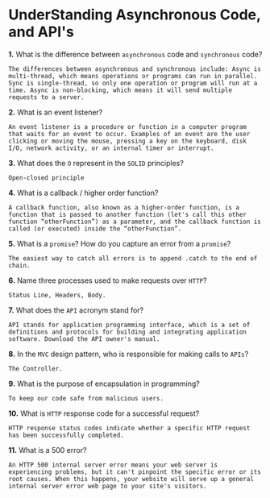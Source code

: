# UnderStanding Asynchronous Code, and API's

**1.** What is the difference between `asynchronous` code and `synchronous` code?
<!-- enter you answer in the space below -->
```
The differences between asynchronous and synchronous include: Async is multi-thread, which means operations or programs can run in parallel. Sync is single-thread, so only one operation or program will run at a time. Async is non-blocking, which means it will send multiple requests to a server.
```
**2.** What is an event listener?
<!-- enter you answer in the space below -->
```
An event listener is a procedure or function in a computer program that waits for an event to occur. Examples of an event are the user clicking or moving the mouse, pressing a key on the keyboard, disk I/O, network activity, or an internal timer or interrupt.
```
**3.** What does the `O` represent in the `SOLID` principles?
<!-- enter you answer in the space below -->
```
Open-closed principle
```
**4.** What is a callback / higher order function?
<!-- enter you answer in the space below -->
```
A callback function, also known as a higher-order function, is a function that is passed to another function (let's call this other function “otherFunction”) as a parameter, and the callback function is called (or executed) inside the “otherFunction”.
```
**5.** What is a `promise`? How do you capture an error from a `promise`?
<!-- enter you answer in the space below -->
```
The easiest way to catch all errors is to append .catch to the end of chain.
```
**6.** Name three processes used to make requests over `HTTP`?
<!-- enter you answer in the space below -->
```
Status Line, Headers, Body.
```
**7.** What does the `API` acronym stand for?
<!-- enter you answer in the space below -->
```
API stands for application programming interface, which is a set of definitions and protocols for building and integrating application software. Download the API owner's manual.
```
**8.** In the `MVC` design pattern, who is responsible for making calls to `APIs`?
<!-- enter you answer in the space below -->
```
The Controller.
```
**9.** What is the purpose of encapsulation in programming?
<!-- enter you answer in the space below -->
```
To keep our code safe from malicious users.
```
**10.** What is `HTTP` response code for a successful request?
<!-- enter you answer in the space below -->
```
HTTP response status codes indicate whether a specific HTTP request has been successfully completed.
```
**11.** What is a 500 error?
<!-- enter you answer in the space below -->
```
An HTTP 500 internal server error means your web server is experiencing problems, but it can't pinpoint the specific error or its root causes. When this happens, your website will serve up a general internal server error web page to your site's visitors.
```

